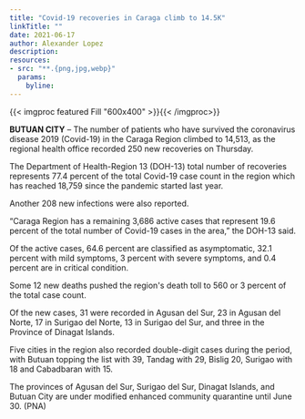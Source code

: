 ```yaml
---
title: "Covid-19 recoveries in Caraga climb to 14.5K"
linkTitle: ""
date: 2021-06-17
author: Alexander Lopez
description:
resources:
- src: "**.{png,jpg,webp}"
  params:
    byline: 
---
```

{{< imgproc featured Fill "600x400" >}}{{< /imgproc>}}

**BUTUAN CITY** –  The number of patients who have survived the coronavirus disease 2019 (Covid-19) in the Caraga Region climbed to 14,513, as the regional health office recorded 250 new recoveries on Thursday.

The Department of Health-Region 13 (DOH-13) total number of recoveries represents 77.4 percent of the total Covid-19 case count in the region which has reached 18,759 since the pandemic started last year.

Another 208 new infections were also reported.

“Caraga Region has a remaining 3,686 active cases that represent 19.6 percent of the total number of Covid-19 cases in the area,” the DOH-13 said.

Of the active cases, 64.6 percent are classified as asymptomatic, 32.1 percent with mild symptoms, 3 percent with severe symptoms, and 0.4 percent are in critical condition.

Some 12 new deaths pushed the region's death toll to 560 or 3 percent of the total case count.

Of the new cases, 31 were recorded in Agusan del Sur, 23 in Agusan del Norte, 17 in Surigao del Norte, 13 in Surigao del Sur, and three in the Province of Dinagat Islands.

Five cities in the region also recorded double-digit cases during the period, with Butuan topping the list with 39, Tandag with 29, Bislig 20, Surigao with 18 and Cabadbaran with 15.

The provinces of Agusan del Sur, Surigao del Sur, Dinagat Islands, and Butuan City are under modified enhanced community quarantine until June 30. (PNA)